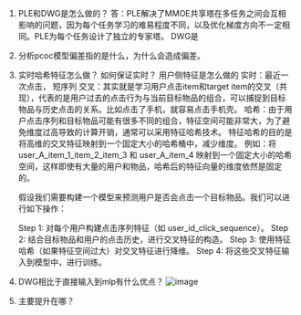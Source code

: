 1. PLE和DWG是怎么做的？
    答：PLE解决了MMOE共享塔在多任务之间会互相影响的问题，因为每个任务学习的难易程度不同，以及优化梯度方向不一定相同。PLE为每个任务设计了独立的专家塔。
       DWG是
2. 分析pcoc模型偏差指的是什么，为什么会造成偏差。


3. 实时哈希特征怎么做？ 如何保证实时？ 用户侧特征是怎么做的
   实时：最近一次点击， 短序列
   交叉：其实就是学习用户点击item和target item的交叉（共现），代表的是用户过去的点击行为与当前目标物品的组合，可以捕捉到目标物品与历史点击的关系。比如点击了手机，就容易点击手机壳。
   哈希：由于用户点击序列和目标物品可能有很多不同的组合，特征空间可能非常大，为了避免维度过高导致的计算开销，通常可以采用特征哈希技术。
        特征哈希的目的是将高维的交叉特征映射到一个固定大小的哈希桶中，减少维度。
        例如：将 user_A_item_1_item_2_item_3 和 user_A_item_4 映射到一个固定大小的哈希空间，这样即使有大量的用户和物品，哈希后的特征向量的维度依然是固定的。

   假设我们需要构建一个模型来预测用户是否会点击一个目标物品。我们可以进行如下操作：

    Step 1: 对每个用户构建点击序列特征（如 user_id_click_sequence）。
    Step 2: 结合目标物品和用户的点击历史，进行交叉特征的构造。
    Step 3: 使用特征哈希（如果特征空间过大）对交叉特征进行降维。
    Step 4: 将这些交叉特征输入到模型中，进行训练。
4. DWG相比于直接输入到mlp有什么优点？
    ![image](https://github.com/user-attachments/assets/28f7c381-9c36-408d-807b-71eecb488556)

6. 主要提升在哪？
